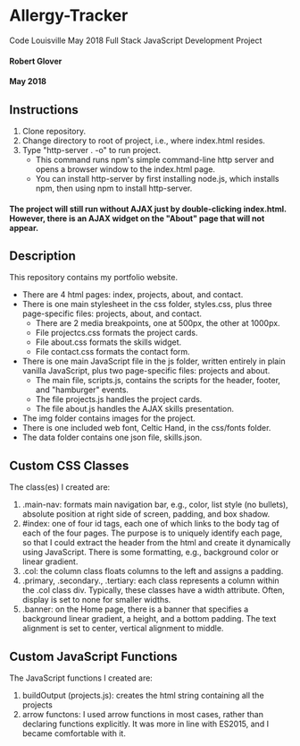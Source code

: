 # Allergy-Tracker
Code Louisville May 2018 Full Stack JavaScript Development Project

#### Robert Glover
####  May 2018

## Instructions

1. Clone repository.
2. Change directory to root of project, i.e., where index.html resides.
3. Type "http-server . -o" to run project.
   * This command runs npm's simple command-line http server and opens a browser window to the index.html page.
   * You can install http-server by first installing node.js, which installs npm, then using npm to install http-server. 

#### The project will still run without AJAX just by double-clicking index.html.  However, there is an AJAX widget on the "About" page that will not appear.

## Description

This repository contains my portfolio website.

* There are 4 html pages: index, projects, about, and contact.
* There is one main stylesheet in the css folder, styles.css, plus three page-specific files: projects, about, and contact.
  * There are 2 media breakpoints, one at 500px, the other at 1000px.
  * File projectcs.css formats the project cards.
  * File about.css formats the skills widget.
  * File contact.css formats the contact form.
* There is one main JavaScript file in the js folder, written entirely in plain vanilla JavaScript, plus two page-specific files: projects and about.
  * The main file, scripts.js, contains the scripts for the header, footer, and "hamburger" events.
  * The file projects.js handles the project cards.
  * The file about.js handles the AJAX skills presentation.
* The img folder contains images for the project.
* There is one included web font, Celtic Hand, in the css/fonts folder.
* The data folder contains one json file, skills.json.

## Custom CSS Classes

The class(es) I created are:

1. .main-nav: formats main navigation bar, e.g., color, list style (no bullets), absolute position at right side of screen, padding, and box shadow.
2. #index: one of four id tags, each one of which links to the body tag of each of the four pages.  The purpose is to uniquely identify each page, so that I could extract the header from the html and create it dynamically using JavaScript.  There is some formatting, e.g., background color or linear gradient.
3. .col: the column class floats columns to the left and assigns a padding.
4. .primary, .secondary., .tertiary: each class represents a column within the .col class div.  Typically, these classes have a width attribute.  Often, display is set to none for smaller widths.
5. .banner: on the Home page, there is a banner that specifies a background linear gradient, a height, and a bottom padding.  The text alignment is set to center, vertical alignment to middle.

## Custom JavaScript Functions
The JavaScript functions I created are:

1. buildOutput (projects.js): creates the html string containing all the projects
2. arrow functons: I used arrow functions in most cases, rather than declaring functions explicitly.  It was more in line with ES2015, and I became comfortable with it.
